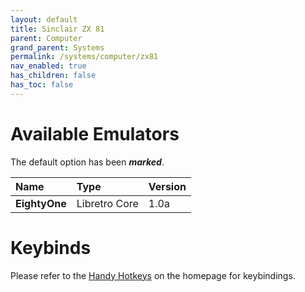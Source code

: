 ```yaml
---
layout: default
title: Sinclair ZX 81
parent: Computer
grand_parent: Systems
permalink: /systems/computer/zx81
nav_enabled: true
has_children: false
has_toc: false
---
```


# Available Emulators

The default option has been ***marked***.

| Name                     | Type             | Version           |
|:-------------------------|:-----------------|:------------------|
| **EightyOne**  	       | Libretro Core    | 1.0a              |


# Keybinds 

Please refer to the [Handy Hotkeys](/#handyhotkeys) on the homepage for keybindings.